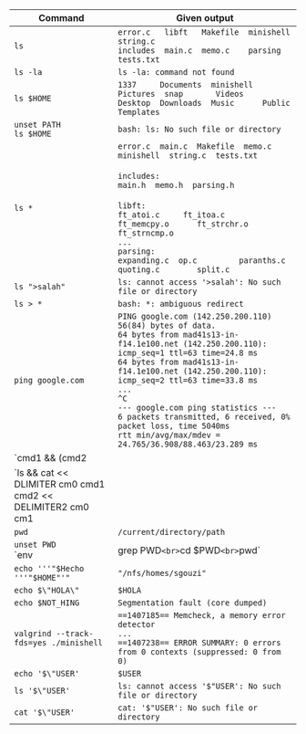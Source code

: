 | Command                                            | Given output                                                                |
|----------------------------------------------------|----------------------------------------------------------------------|
| `ls`                                               | `error.c   libft   Makefile  minishell  string.c`<br>`includes  main.c  memo.c    parsing    tests.txt` |
| `ls -la`                                           | `ls -la: command not found`                                          |
| `ls $HOME`                                         | `1337     Documents  minishell  Pictures  snap       Videos`<br>`Desktop  Downloads  Music      Public    Templates` |
| `unset PATH`<br>`ls $HOME`                         | `bash: ls: No such file or directory`                                |
| `ls *`                                             | `error.c  main.c  Makefile  memo.c  minishell  string.c  tests.txt`<br><br>`includes:`<br>`main.h  memo.h  parsing.h`<br><br>`libft:`<br>`ft_atoi.c     ft_itoa.c                ft_memcpy.o      ft_strchr.o    ft_strncmp.o`<br>`...`<br>`parsing:`<br>`expanding.c  op.c         paranths.c  quoting.c        split.c` |
| `ls ">salah"`                                      | `ls: cannot access '>salah': No such file or directory`              |
| `ls > *`                                           | `bash: *: ambiguous redirect`                                        |
| `ping google.com`                                  | `PING google.com (142.250.200.110) 56(84) bytes of data.`<br>`64 bytes from mad41s13-in-f14.1e100.net (142.250.200.110): icmp_seq=1 ttl=63 time=24.8 ms`<br>`64 bytes from mad41s13-in-f14.1e100.net (142.250.200.110): icmp_seq=2 ttl=63 time=33.8 ms`<br>`...`<br>`^C`<br>`--- google.com ping statistics ---`<br>`6 packets transmitted, 6 received, 0% packet loss, time 5040ms`<br>`rtt min/avg/max/mdev = 24.765/36.908/88.463/23.289 ms` |
| `cmd1 && (cmd2 || (cmd3 | testfile)) > (cmd2 || (cmd3 | testfile)) > (cmd2 || (cmd3 | testfile))` | `...`                                                                |
| `ls && cat << DLIMITER cm0 cmd1 cmd2 << DELIMITER2 cm0 cm1 || wc -l` | `...`                                                                |
| `pwd`                                             | `/current/directory/path`                                            |
| `unset PWD`<br>`env | grep PWD`<br>`cd $PWD`<br>`pwd` | `...`                                                                |
| `echo '''"$Hecho '''"$HOME"'"`                     | `"/nfs/homes/sgouzi"`                                                |
| `echo $\"HOLA\"`                                   | `$HOLA`                                                              |
| `echo $NOT_HING`                                   | `Segmentation fault (core dumped)`                                   |
| `valgrind --track-fds=yes ./minishell`             | `==1407185== Memcheck, a memory error detector`<br>`...`<br>`==1407238== ERROR SUMMARY: 0 errors from 0 contexts (suppressed: 0 from 0)` |
| `echo '$\"USER'`                                   | `$USER`                                                              |
| `ls '$\"USER'`                                     | `ls: cannot access '$"USER': No such file or directory`              |
| `cat '$\"USER'`                                    | `cat: '$"USER': No such file or directory`                           |
